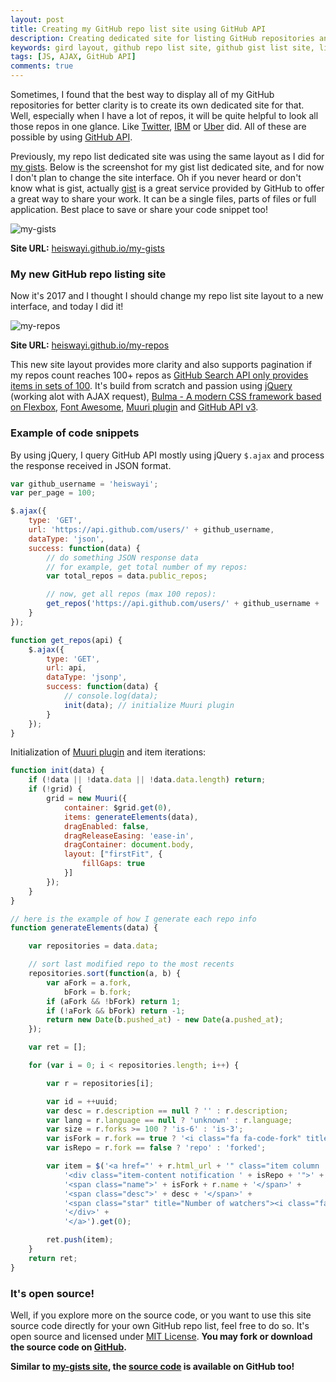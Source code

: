 ```yaml
---
layout: post
title: Creating my GitHub repo list site using GitHub API
description: Creating dedicated site for listing GitHub repositories and gists for better clarity especially where there is a lot of repos.
keywords: gird layout, github repo list site, github gist list site, listing site, github api v3, jquery ajax, muuri plugin
tags: [JS, AJAX, GitHub API]
comments: true
---
```


Sometimes, I found that the best way to display all of my GitHub repositories for better clarity is to create its own dedicated site for that. Well, especially when I have a lot of repos, it will be quite helpful to look all those repos in one glance. Like [Twitter](https://twitter.github.io/), [IBM](https://ibm.github.io/) or [Uber](https://uber.github.io/) did. All of these are possible by using [GitHub API](https://developer.github.com/v3/).

Previously, my repo list dedicated site was using the same layout as I did for [my gists](http://heiswayi.github.io/my-gists/). Below is the screenshot for my gist list dedicated site, and for now I don't plan to change the site interface. Oh if you never heard or don't know what is gist, actually [gist](https://help.github.com/articles/about-gists/) is a great service provided by GitHub to offer a great way to share your work. It can be a single files, parts of files or full application. Best place to save or share your code snippet too!

![my-gists](http://i.imgur.com/5OpkLPM.png)

**Site URL:** [heiswayi.github.io/my-gists](http://heiswayi.github.io/my-gists/)

### My new GitHub repo listing site

Now it's 2017 and I thought I should change my repo list site layout to a new interface, and today I did it!

![my-repos](http://i.imgur.com/KYNh11h.png)

**Site URL:** [heiswayi.github.io/my-repos](http://heiswayi.github.io/my-repos/)

This new site layout provides more clarity and also supports pagination if my repos count reaches 100+ repos as [GitHub Search API only provides items in sets of 100](https://developer.github.com/guides/traversing-with-pagination/). It's build from scratch and passion using [jQuery](https://jquery.com/) (working alot with AJAX request), [Bulma - A modern CSS framework based on Flexbox](http://bulma.io/), [Font Awesome](http://fontawesome.io/), [Muuri plugin](https://haltu.github.io/muuri/) and [GitHub API v3](https://developer.github.com/v3/).

### Example of code snippets

By using jQuery, I query GitHub API mostly using jQuery `$.ajax` and process the response received in JSON format.

```js
var github_username = 'heiswayi';
var per_page = 100;

$.ajax({
    type: 'GET',
    url: 'https://api.github.com/users/' + github_username,
    dataType: 'json',
    success: function(data) {
        // do something JSON response data
        // for example, get total number of my repos:
        var total_repos = data.public_repos;

        // now, get all repos (max 100 repos):
        get_repos('https://api.github.com/users/' + github_username + '/repos?&per_page=' + per_page);
    }
});

function get_repos(api) {
    $.ajax({
        type: 'GET',
        url: api,
        dataType: 'jsonp',
        success: function(data) {
            // console.log(data);
            init(data); // initialize Muuri plugin
        }
    });
}
```

Initialization of [Muuri plugin](https://haltu.github.io/muuri/) and item iterations:

```js
function init(data) {
    if (!data || !data.data || !data.data.length) return;
    if (!grid) {
        grid = new Muuri({
            container: $grid.get(0),
            items: generateElements(data),
            dragEnabled: false,
            dragReleaseEasing: 'ease-in',
            dragContainer: document.body,
            layout: ["firstFit", {
                fillGaps: true
            }]
        });
    }
}

// here is the example of how I generate each repo info
function generateElements(data) {

    var repositories = data.data;

    // sort last modified repo to the most recents
    repositories.sort(function(a, b) {
        var aFork = a.fork,
            bFork = b.fork;
        if (aFork && !bFork) return 1;
        if (!aFork && bFork) return -1;
        return new Date(b.pushed_at) - new Date(a.pushed_at);
    });

    var ret = [];

    for (var i = 0; i < repositories.length; i++) {

        var r = repositories[i];

        var id = ++uuid;
        var desc = r.description == null ? '' : r.description;
        var lang = r.language == null ? 'unknown' : r.language;
        var size = r.forks >= 100 ? 'is-6' : 'is-3';
        var isFork = r.fork == true ? '<i class="fa fa-code-fork" title="Forked repository"></i> ' : '<i class="fa fa-github-alt" aria-hidden="true"></i> ';
        var isRepo = r.fork == false ? 'repo' : 'forked';

        var item = $('<a href="' + r.html_url + '" class="item column ' + size + '" title="Click to go to repository on GitHub...">' +
            '<div class="item-content notification ' + isRepo + '">' +
            '<span class="name">' + isFork + r.name + '</span>' +
            '<span class="desc">' + desc + '</span>' +
            '<span class="star" title="Number of watchers"><i class="fa fa-star" aria-hidden="true"></i> ' + r.watchers + '</span><span class="spacing-20"></span><span class="fork" title="Number of forks"><i class="fa fa-code-fork" aria-hidden="true"></i> ' + r.forks + '</span><span class="spacing-20"></span><span class="language" title="Major programming language"><i class="fa fa-code" aria-hidden="true"></i> ' + lang + '</span>' +
            '</div>' +
            '</a>').get(0);

        ret.push(item);
    }
    return ret;
}
```

### It's open source!

Well, if you explore more on the source code, or you want to use this site source code directly for your own GitHub repo list, feel free to do so. It's open source and licensed under [MIT License](http://heiswayi.github.io/mit-license). **You may fork or download the source code on [GitHub](https://github.com/heiswayi/my-repos).**

**Similar to [my-gists site](http://heiswayi.github.io/my-gists), the [source code](https://github.com/heiswayi/my-gists) is available on GitHub too!**
